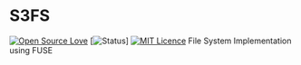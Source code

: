 # S3FS
[![Open Source Love](https://badges.frapsoft.com/os/v2/open-source.png?v=103)](https://github.com/ellerbrock/open-source-badges/)
[![Status](https://img.shields.io/badge/status-active-brightgreen.svg)]
[![MIT Licence](https://img.shields.io/badge/license-MIT-brightgreen.svg)](https://github.com/sanatb97/S3FS/blob/master/LICENSE)
File System Implementation using FUSE

